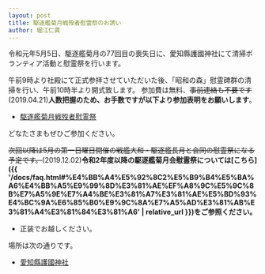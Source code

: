```yaml
---
layout: post
title: 駆逐艦菊月戦歿者慰霊祭のお誘い
author: 堀江仁貴
---
```


令和元年5月5日、駆逐艦菊月の77回目の喪失日に、愛知縣護國神社にて清掃ボランティア活動と慰霊祭を行います。

午前9時より社殿にて正式参拝させていただいた後、「昭和の森」慰霊碑群の清掃を行い、午前10時半より開式致します。
参加費は無料、~~事前連絡も不要です~~(2019.04.21)**人数把握のため、お手数ですが以下より参加表明をお願いします**。

- [駆逐艦菊月戦歿者慰霊祭](https://atnd.org/events/105491)

どなたさまもぜひご参加ください。

~~次回以降は5月の第一日曜日開催の戦艦大和・駆逐艦長月と合同の慰霊祭になる予定です。~~(2019.12.02)**令和2年度以降の駆逐艦菊月会慰霊祭については[こちら]({{ '/docs/faq.html#%E4%BB%A4%E5%92%8C2%E5%B9%B4%E5%BA%A6%E4%BB%A5%E9%99%8D%E3%81%AE%EF%A8%9C%E5%9C%8B%E7%A5%9E%E7%A4%BE%E3%81%A7%E3%81%AE%E5%BD%93%E4%BC%9A%E6%85%B0%E9%9C%8A%E7%A5%AD%E3%81%AB%E3%81%A4%E3%81%84%E3%81%A6' | relative_url }})をご参照ください。**

- 正装でお越しください。

場所は次の通りです。

- [愛知縣護國神社](http://www.aichi-gokoku.or.jp/about#access)
